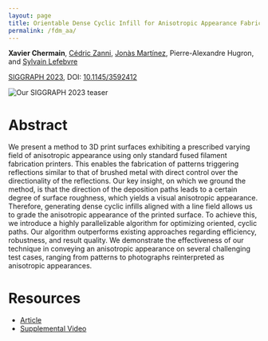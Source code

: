 ```yaml
---
layout: page
title: Orientable Dense Cyclic Infill for Anisotropic Appearance Fabrication
permalink: /fdm_aa/
---
```


**Xavier Chermain**, [Cédric Zanni](https://members.loria.fr/CZanni/), [Jonàs Martínez](https://sites.google.com/site/jonasmartinezbayona/), Pierre-Alexandre Hugron, and [Sylvain Lefebvre](https://www.antexel.com/sylefeb/research)

[SIGGRAPH 2023](https://s2023.siggraph.org/), DOI: [10.1145/3592412](https://doi.org/10.1145/3592412)

![Our SIGGRAPH 2023 teaser]({{site.baseurl}}/data/img/Chermain2023Teaser.png)

# Abstract

We present a method to 3D print surfaces exhibiting a prescribed varying field
of anisotropic appearance using only standard fused filament fabrication
printers. This enables the fabrication of patterns triggering reflections
similar to that of brushed metal with direct control over the directionality of
the reflections. Our key insight, on which we ground the method, is that the
direction of the deposition paths leads to a certain degree of surface
roughness, which yields a visual anisotropic appearance. Therefore, generating
dense cyclic infills aligned with a line field allows us to grade the
anisotropic appearance of the printed surface. To achieve this, we introduce a
highly parallelizable algorithm for optimizing oriented, cyclic paths. Our
algorithm outperforms existing approaches regarding efficiency, robustness, and
result quality. We demonstrate the effectiveness of our technique in conveying
an anisotropic appearance on several challenging test cases, ranging from
patterns to photographs reinterpreted as anisotropic appearances.

# Resources

- [Article]({{site.baseurl}}/data/pdf/Chermain2023Orientable.pdf)
- [Supplemental Video](https://youtu.be/aUDzZrlRnNU)
